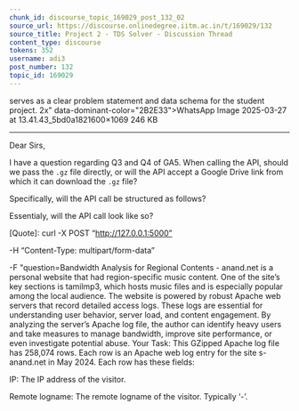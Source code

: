 ```yaml
---
chunk_id: discourse_topic_169029_post_132_02
source_url: https://discourse.onlinedegree.iitm.ac.in/t/169029/132
source_title: Project 2 - TDS Solver - Discussion Thread
content_type: discourse
tokens: 352
username: adi3
post_number: 132
topic_id: 169029
---
```


 serves as a clear problem statement and data schema for the student project. 2x" data-dominant-color="2B2E33">WhatsApp Image 2025-03-27 at 13.41.43_5bd0a1821600×1069 246 KB

---

Dear Sirs,

I have a question regarding Q3 and Q4 of GA5. When calling the API, should we pass the `.gz` file directly, or will the API accept a Google Drive link from which it can download the `.gz` file?

Specifically, will the API call be structured as follows?

Essentialy, will the API call look like so?

[Quote]: 
curl -X POST “http://127.0.0.1:5000”

-H “Content-Type: multipart/form-data”

-F "question=Bandwidth Analysis for Regional Contents - anand.net is a personal website that had region-specific music content. One of the site’s key sections is tamilmp3, which hosts music files and is especially popular among the local audience. The website is powered by robust Apache web servers that record detailed access logs. These logs are essential for understanding user behavior, server load, and content engagement. By analyzing the server’s Apache log file, the author can identify heavy users and take measures to manage bandwidth, improve site performance, or even investigate potential abuse. Your Task: This GZipped Apache log file has 258,074 rows. Each row is an Apache web log entry for the site s-anand.net in May 2024. Each row has these fields:

IP: The IP address of the visitor.

Remote logname: The remote logname of the visitor. Typically ‘-’.
